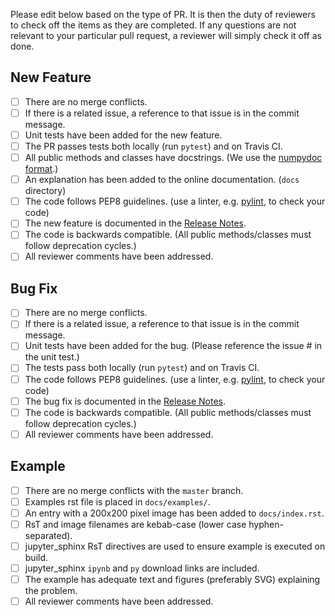 Please edit below based on the type of PR. It is then the duty of reviewers to
check off the items as they are completed. If any questions are not relevant to
your particular pull request, a reviewer will simply check it off as done.

New Feature
-----------

   - [ ] There are no merge conflicts.
   - [ ] If there is a related issue, a reference to that issue is in the
     commit message.
   - [ ] Unit tests have been added for the new feature.
   - [ ] The PR passes tests both locally (run `pytest`) and on Travis CI.
   - [ ] All public methods and classes have docstrings. (We use the [numpydoc
     format](https://github.com/numpy/numpy/blob/master/doc/HOWTO_DOCUMENT.rst.txt).)
   - [ ] An explanation has been added to the online documentation. (`docs`
     directory)
   - [ ] The code follows PEP8 guidelines. (use a linter, e.g.
     [pylint](http://www.pylint.org), to check your code)
   - [ ] The new feature is documented in the [Release
     Notes](https://github.com/pydy/pydy/blob/master/CHANGELOG.rst).
   - [ ] The code is backwards compatible. (All public methods/classes must
     follow deprecation cycles.)
   - [ ] All reviewer comments have been addressed.

Bug Fix
-------

   - [ ] There are no merge conflicts.
   - [ ] If there is a related issue, a reference to that issue is in the
     commit message.
   - [ ] Unit tests have been added for the bug. (Please reference the issue #
     in the unit test.)
   - [ ] The tests pass both locally (run `pytest`) and on Travis CI.
   - [ ] The code follows PEP8 guidelines. (use a linter, e.g.
     [pylint](http://www.pylint.org), to check your code)
   - [ ] The bug fix is documented in the [Release
     Notes](https://github.com/pydy/pydy/blob/master/CHANGELOG.rst).
   - [ ] The code is backwards compatible. (All public methods/classes must
     follow deprecation cycles.)
   - [ ] All reviewer comments have been addressed.

Example
-------

   - [ ] There are no merge conflicts with the `master` branch.
   - [ ] Examples rst file is placed in `docs/examples/`.
   - [ ] An entry with a 200x200 pixel image has been added to
     `docs/index.rst`.
   - [ ] RsT and image filenames are kebab-case (lower case hyphen-separated).
   - [ ] jupyter_sphinx RsT directives are used to ensure example is executed
     on build.
   - [ ] jupyter_sphinx `ipynb` and `py` download links are included.
   - [ ] The example has adequate text and figures (preferably SVG) explaining
     the problem.
   - [ ] All reviewer comments have been addressed.

